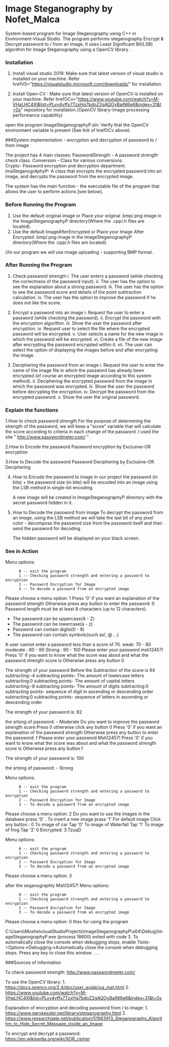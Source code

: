 
Image Steganography by Nofet_Malca
==================

System-based program for Image Steganography using C++ in Environment-Visual Studio. 
The program performs steganography Encrypt & Decrypt password to / from an image,
It uses Least Significant Bit(LSB) algorithm for Image Steganography using a OpenCV library .

### Installation

1. Install visual studio 2019:
Make sure that latest version of visual studio is installed on your machine.
Refer hrefVS="https://visualstudio.microsoft.com/downloads/" for installation. 

2. Install Open-CV : 
Make sure that latest version of OpenCV is installed on your machine.
Refer hrefOCv="https://www.youtube.com/watch?v=M-VHaLHC4XI&list=PLvv4vffx7TzxHq7bdoZ2gAQOyBaiNl6e6&index=31&t=0s"
repository for installation.(OpenCV library-Image processing performance capability)

open the program ImageSteganographyP.sln:
Verify that the OpenCV environment variable is present (See link of hrefOCv above).

###System implementation - encryption and decryption of password to / from image

The project has 4 main classes:
PasswordStrength - A password strength check class.
Conversion - Class for various conversions.  
Crypto- Password encryption and decryption department.
ImaSteganogrAphyP- A class that encrypts the encrypted password into an image, and decrypts the password from the encrypted image.

The system has the main function -
the executable file of the program that allows the user to perform actions [see below].
 
### Before Running the Program

1. Use the default original image or
   Place your original .bmp/.png image in the ImageSteganographyP directory(Where the .cpp/.h files are located).
2. Use the default ImageAfterEncrypted or
   Place your Image After Encrypted .bmp/.png image in the ImageSteganographyP directory(Where the .cpp/.h files are located).

//In our program we will use image uploading - supporting BMP format.

### After Running the Program

1. Check password strength
   i. The user enters a password (while checking the correctness of the password input).
  ii. The user has the option to see the explanation about a strong password.
 iii. The user has the option to see the password score and details of the point subtraction calculation.
  iv. The user has the option to improve the password if he does not like the score.

2. Encrypt a password into an image
   i. Request the user to enter a password (while checking the password).
  ii. Encrypt the password with the encryption algorithm.
 iii. Show the user the password after encryption.
  iv. Request user to select the file where the encrypted password will be encrypted.
   v. User selects a name for the new image in which the password will be encrypted.
  vi. Create a file of the new image after encrypting the password encrypted within it.
 vii. The user can select the option of displaying the images before and after encrypting the image.

3. Deciphering the password from an image
   i. Request the user to enter the name of the image file in which the password has already been encrypted (of course an encrypted image according to this system method).
  ii. Deciphering the encrypted password from the image in which the password was encrypted.
 iii. Show the user the password before decrypting the encryption.
  iv. Decrypt the password from the encrypted password.
   v. Show the user the original password.
 
### Explain the functions

1.How to check password strength
  For the purpose of determining the strength of the password, we will keep a "score" variable that will calculate the score according to criteria in each change of the password.
  I used the site " http://www.passwordmeter.com/ " .

2.How to Encode the password 
  Password encryption by Exclusive-OR encryption

3.How to Decode the password 
  Password Deciphering by Exclusive-OR Deciphering
 
4. How to Encode the password to image
   In our project the password (in bits) + the password size (in bits) will be encoded into an image 
   using the LSB method in single-bit encoding.
   
   A new image will be created in ImageSteganographyP directory with the secret password hidden in it.

5. How to Decode the password from image
   To decrypt the password from an image, using the LSB method we will take the last bit of any pixel color - decompose the password size from the password itself 
   and then send the password for decoding.
  
   The hidden password will be displayed on your black screen.

### See in Action


Menu options:

          0 -- exit the program
          1 -- Checking password strength and entering a password to encryption
          2 -- Password Encryption for Image
          3 -- To decode a password from an encrypted image

Please choose a menu option: 1
Press '0' if you want an explanation of the password strength
Otherwise press any button to enter the password:
0
Password length must be at least 8 characters (up to 12 characters).
 - The password can be uppercase(A - Z)
 - The password can be lowercase(a - z)
 - Password can contain digits(0 - 9)
 - The password can contain symbols(such as!, @ ...)

A user cannot enter a password less than a score of 70.
weak: 70 - 80
moderate : 80 - 90
Strong : 90 - 100
Please enter your password
msh12457!
Press '0' if you want to know what the score was about and what the password strength score is
 Otherwise press any button
0

The strength of your password Before the Subtraction of the score is 94
subtracting:-4 subtracting points- The amount of lowercase letters
subtracting:0 subtracting points- The amount of capital letters
subtracting:-8 subtracting points-  The amount of digits
subtracting:0 subtracting points- sequence of digit in  ascending or descending order
subtracting:0 subtracting points- sequence of letters in ascending or descending order

The strength of your password is: 82

the srtong of password: - Moderate
Do you want to improve the password strength score Press 0
 otherwise click any button
0
Press '0' if you want an explanation of the password strength
Otherwise press any button to enter the password:
f
Please enter your password
Msh12457!
Press '0' if you want to know what the score was about and what the password strength score is
 Otherwise press any button
f

The strength of your password is: 100

the srtong of password: - Strong

Menu options:

          0 -- exit the program
          1 -- Checking password strength and entering a password to encryption
          2 -- Password Encryption for Image
          3 -- To decode a password from an encrypted image

Please choose a menu option: 2
Do you want to use the images in the database prass '0' .
To insert a new image prass '1'
 For default image Click any button :
0
To image of car Tap '0'
To image of Waterfall Tap '1'
To image of frog Tap '2'
0
Encrypted: 3.TzuqD

Menu options:

          0 -- exit the program
          1 -- Checking password strength and entering a password to encryption
          2 -- Password Encryption for Image
          3 -- To decode a password from an encrypted image

Please choose a menu option:  3

after the seganographly
Msh12457!
Menu options:

          0 -- exit the program
          1 -- Checking password strength and entering a password to encryption
          2 -- Password Encryption for Image
          3 -- To decode a password from an encrypted image

Please choose a menu option: 0
thex for using the program

C:\Users\Moshe\visualStudioProjects\ImageSteganographyP\x64\Debug\ImageSteganographyP.exe (process 18600) exited with code 3.
To automatically close the console when debugging stops, enable Tools->Options->Debugging->Automatically close the console when debugging stops.
Press any key to close this window . . .


###Sources of information

To check password strength:
http://www.passwordmeter.com/


To use the OpenCV library:
1.
https://docs.opencv.org/2.4/doc/user_guide/ug_mat.html
2.
https://www.youtube.com/watch?v=M-VHaLHC4XI&list=PLvv4vffx7TzxHq7bdoZ2gAQOyBaiNl6e6&index=31&t=0s


Explanation of encryption and decoding password from / to image:
1.
https://www.garykessler.net/library/steganography.html
2.
https://www.researchgate.net/publication/51963913_Steganography_Algorithm_to_Hide_Secret_Message_inside_an_Image


To encrypt and decrypt a password:
https://en.wikipedia.org/wiki/XOR_cipher
